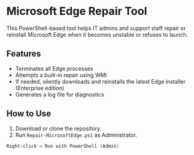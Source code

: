 # Microsoft Edge Repair Tool

This PowerShell-based tool helps IT admins and support staff repair or reinstall Microsoft Edge when it becomes unstable or refuses to launch.

## Features
- Terminates all Edge processes
- Attempts a built-in repair using WMI
- If needed, silently downloads and reinstalls the latest Edge installer (Enterprise edition)
- Generates a log file for diagnostics

## How to Use
1. Download or clone the repository.
2. Run `Repair-MicrosoftEdge.ps1` as Administrator.

```powershell
Right-click → Run with PowerShell (Admin)
